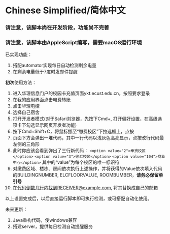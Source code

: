 # Chinese Simplified/简体中文
### 请注意，该脚本尚在开发阶段，功能尚不完善
### 请注意，该脚本由AppleScript编写，需要macOS运行环境

已实现功能：
1. 搭配automator实现每日自动检测剩余电量
2. 在剩余电量低于7度时发邮件提醒

**初次**使用方法：
1. 进入华理信息门户的校园卡充值页面ykt.ecust.edu.cn，按照要求登录
2. 在我的应用界面点击电费转账
3. 点击华理电控
4. 选择自己宿舍
5. 打开开发者模式(对于Safari浏览器，先按下Cmd+, 打开偏好设置，在高级选项卡下勾选显示网页开发者功能)
6. 按下Cmd+Shift+C，将鼠标挪至“缴费校区”下拉选框上，点按
7. 页面下方会弹出一堆代码，其中一行代码以浅灰色高亮显示，点按改行代码最左侧的三角形
8. 此时你应该会看到弹出了三行新代码：
`<option value="2">奉贤校区</option>`
`<option value="3">徐汇校区</option>`
`<option value="104">商业中心</option>`
其中的“value”为每个校区的唯一标识符
9. 对缴费区域、楼栋、房间依次执行上述操作，并将获得的Value依次填入代码的BUILDINGNUMBER, ELCFLOORVALUE, ROOMBUMBER，**请务必保留单引号**
10. 在代码倒数几行内找到RECEIVER@example.com, 将其替换成自己的邮箱

以上设置完成后，以后直接运行脚本即可执行检测，或可搭配自动化使用。

未来更新：
1. Java重构代码，使windows兼容
2. 搭建server，提供每日检测自动提醒服务
